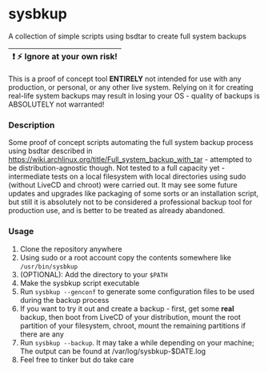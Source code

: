 # sysbkup
A collection of simple scripts using bsdtar to create full system backups


| :exclamation: :zap:       Ignore at your own risk!   |
|------------------------------------------------------|

This is a proof of concept tool **ENTIRELY** not intended for use with any production, or personal, or any other live system. Relying on it for creating real-life system backups may result in losing your OS - quality of backups is ABSOLUTELY not warranted!

### Description

Some proof of concept scripts automating the full system backup process using bsdtar described in https://wiki.archlinux.org/title/Full_system_backup_with_tar - attempted to be distribution-agnostic though. Not tested to a full capacity yet - intermediate tests on a local filesystem with local directories using sudo (without LiveCD and chroot) were carried out.
It may see some future updates and upgrades like packaging of some sorts or an installation script, but still it is absolutely not to be considered a professional backup tool for production use, and is better to be treated as already abandoned.

### Usage

1. Clone the repository anywhere
2. Using sudo or a root account copy the contents somewhere like `/usr/bin/sysbkup`
3. (OPTIONAL): Add the directory to your `$PATH`
4. Make the sysbkup script executable
5. Run `sysbkup --genconf` to generate some configuration files to be used during the backup process
6. If you want to try it out and create a backup - first, get some **real** backup, then boot from LiveCD of your distribution, mount the root partition of your filesystem, chroot, mount the remaining partitions if there are any
7. Run `sysbkup --backup`. It may take a while depending on your machine; The output can be found at /var/log/sysbkup-$DATE.log 
8. Feel free to tinker but do take care
